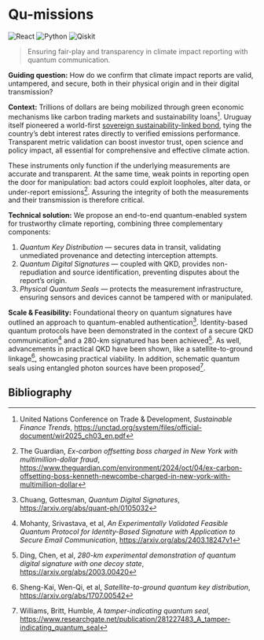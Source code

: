 # Qu-missions

![React](https://img.shields.io/badge/react-%2320232a.svg?style=for-the-badge&logo=react&logoColor=%2361DAFB)
![Python](https://img.shields.io/badge/python-3670A0?style=for-the-badge&logo=python&logoColor=ffdd54)
![Qiskit](https://img.shields.io/badge/Qiskit-%236929C4.svg?style=for-the-badge&logo=Qiskit&logoColor=white)

> Ensuring fair-play and transparency in climate impact reporting with quantum communication.

**Guiding question:** How do we confirm that climate impact reports are valid, untampered, and secure, both in their physical origin and in their digital transmission?

**Context:** Trillions of dollars are being mobilized through green economic mechanisms like carbon trading markets and sustainability loans[^1]. Uruguay itself pioneered a world-first [sovereign sustainability-linked bond](https://www.mef.gub.uy/30687/20/areas/uruguays-sovereign-sustainability-linked-bond-sslb.html), tying the country’s debt interest rates directly to verified emissions performance. Transparent metric validation can boost investor trust, open science and policy impact, all essential for comprehensive and effective climate action. 

These instruments only function if the underlying measurements are accurate and transparent. At the same time, weak points in reporting open the door for manipulation: bad actors could exploit loopholes, alter data, or under-report emissions[^2]. Assuring the integrity of both the measurements and their transmission is therefore critical. 

**Technical solution:** We propose an end-to-end quantum-enabled system for trustworthy climate reporting, combining three complementary components:

1. *Quantum Key Distribution* — secures data in transit, validating unmediated provenance and detecting interception attempts.
2. *Quantum Digital Signatures* — coupled with QKD, provides non-repudiation and source identification, preventing disputes about the report’s origin.
3. *Physical Quantum Seals* — protects the measurement infrastructure, ensuring sensors and devices cannot be tampered with or manipulated.

**Scale & Feasibility:** Foundational theory on quantum signatures have outlined an approach to quantum-enabled authentication[^3].  Identity-based quantum protocols have been demonstrated in the context of a secure QKD communication[^4] and a 280-km signatured has been achieved[^5]. As well, advancements in practical QKD have been shown, like a satellite-to-ground linkage[^6], showcasing practical viability. In addition, schematic quantum seals using entangled photon sources have been proposed[^7].

## Bibliography

[^1]: United Nations Conference on Trade & Development, *Sustainable Finance Trends*, https://unctad.org/system/files/official-document/wir2025_ch03_en.pdf

[^2]: The Guardian, *Ex-carbon offsetting boss charged in New York with multimillion-dollar fraud*, https://www.theguardian.com/environment/2024/oct/04/ex-carbon-offsetting-boss-kenneth-newcombe-charged-in-new-york-with-multimillion-dollar

[^3]: Chuang, Gottesman, *Quantum Digital Signatures*, https://arxiv.org/abs/quant-ph/0105032

[^4]: Mohanty, Srivastava, et al, *An Experimentally Validated Feasible Quantum Protocol for Identity-Based Signature with Application to Secure Email Communication*, https://arxiv.org/abs/2403.18247v1

[^5]: Ding, Chen, et al, *280-km experimental demonstration of quantum digital signature with one decoy state*, https://arxiv.org/abs/2003.00420

[^6]: Sheng-Kai, Wen-Qi, et al, *Satellite-to-ground quantum key distribution*, https://arxiv.org/abs/1707.00542 

[^7]: Williams, Britt, Humble, *A tamper-indicating quantum seal*, https://www.researchgate.net/publication/281227483_A_tamper-indicating_quantum_seal